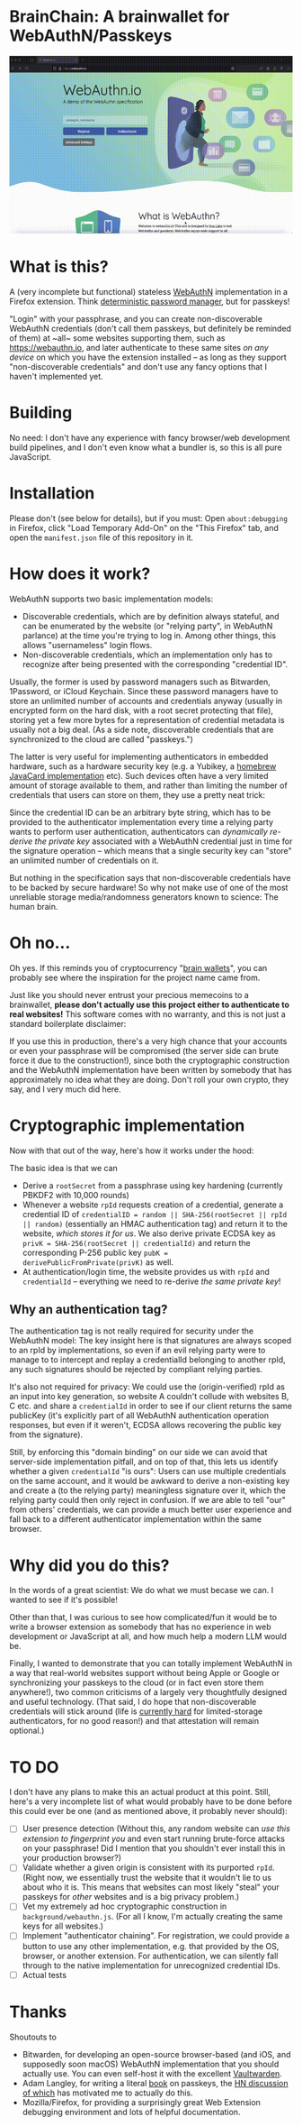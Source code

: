 # BrainChain: A brainwallet for WebAuthN/Passkeys

![A screencapture demo of BrainChain](docs/brainchain.gif)

# What is this?

A (very incomplete but functional) stateless [WebAuthN](https://www.w3.org/TR/webauthn-3/) implementation in a Firefox extension. Think [deterministic password manager](https://crypto.stackexchange.com/questions/11464/what-are-the-pros-and-cons-of-deterministic-site-specific-password-generation-fr), but for passkeys!

"Login" with your passphrase, and you can create non-discoverable WebAuthN credentials (don't call them passkeys, but definitely be reminded of them) at ~all~ some websites supporting them, such as https://webauthn.io, and later authenticate to these same sites *on any device* on which you have the extension installed – as long as they support "non-discoverable credentials" and don't use any fancy options that I haven't implemented yet.

# Building

No need: I don't have any experience with fancy browser/web development build pipelines, and I don't even know what a bundler is, so this is all pure JavaScript.

# Installation

Please don't (see below for details), but if you must: Open `about:debugging` in Firefox, click "Load Temporary Add-On" on the "This Firefox" tab, and open the `manifest.json` file of this repository in it.

# How does it work?

WebAuthN supports two basic implementation models:

- Discoverable credentials, which are by definition always stateful, and can be enumerated by the website (or "relying party", in WebAuthN parlance) at the time you're trying to log in. Among other things, this allows "usernameless" login flows.
- Non-discoverable credentials, which an implementation only has to recognize after being presented with the corresponding "credential ID".

Usually, the former is used by password managers such as Bitwarden, 1Password, or iCloud Keychain. Since these password managers have to store an unlimited number of accounts and credentials anyway (usually in encrypted form on the hard disk, with a root secret protecting that file), storing yet a few more bytes for a representation of credential metadata is usually not a big deal. (As a side note, discoverable credentials that are synchronized to the cloud are called "passkeys.")

The latter is very useful for implementing authenticators in embedded hardware, such as a hardware security key (e.g. a Yubikey, a [homebrew JavaCard implementation](https://github.com/BryanJacobs/FIDO2Applet) etc). Such devices often have a very limited amount of storage available to them, and rather than limiting the number of credentials that users can store on them, they use a pretty neat trick:

Since the credential ID can be an arbitrary byte string, which has to be provided to the authenticator implementation every time a relying party wants to perform user authentication, authenticators can *dynamically re-derive the private key* associated with a WebAuthN credential just in time for the signature operation – which means that a single security key can "store" an unlimited number of credentials on it.

But nothing in the specification says that non-discoverable credentials have to be backed by secure hardware! So why not make use of one of the most unreliable storage media/randomness generators known to science: The human brain.

# Oh no...

Oh yes. If this reminds you of cryptocurrency "[brain wallets](https://en.bitcoin.it/wiki/Brainwallet)", you can probably see where the inspiration for the project name came from.

Just like you should never entrust your precious memecoins to a brainwallet, **please don't actually use this project either to authenticate to real websites!** This software comes with no warranty, and this is not just a standard boilerplate disclaimer:

If you use this in production, there's a very high chance that your accounts or even your passphrase will be compromised (the server side can brute force it due to the construction!), since both the cryptographic construction and the WebAuthN implementation have been written by somebody that has approximately no idea what they are doing. Don't roll your own crypto, they say, and I very much did here.

# Cryptographic implementation

Now with that out of the way, here's how it works under the hood:

The basic idea is that we can
- Derive a `rootSecret` from a passphrase using key hardening (currently PBKDF2 with 10,000 rounds)
- Whenever a website `rpId` requests creation of a credential, generate a credential ID of `credentialID = random || SHA-256(rootSecret || rpId || random)` (essentially an HMAC authentication tag) and return it to the website, *which stores it for us*. We also derive private ECDSA key as `privK = SHA-256(rootSecret || credentialId)` and return the corresponding P-256 public key `pubK = derivePublicFromPrivate(privK)` as well.
- At authentication/login time, the website provides us with `rpId` and `credentialId` – everything we need to re-derive *the same private key*!

## Why an authentication tag?

The authentication tag is not really required for security under the WebAuthN model: The key insight here is that signatures are always scoped to an rpId by implementations, so even if an evil relying party were to manage to to intercept and replay a credentialId belonging to another rpId, any such signatures should be rejected by compliant relying parties.

It's also not required for privacy: We could use the (origin-verified) rpId as an input into key generation, so website A couldn't collude with websites B, C etc. and share a `credentialId` in order to see if our client returns the same publicKey (it's explicitly part of all WebAuthN authentication operation responses, but even if it weren't, ECDSA allows recovering the public key from the signature).

Still, by enforcing this "domain binding" on our side we can avoid that server-side implementation pitfall, and on top of that, this lets us identify whether a given `credentialId` "is ours": Users can use multiple credentials on the same account, and it would be awkward to derive a non-existing key and create a (to the relying party) meaningless signature over it, which the relying party could then only reject in confusion. If we are able to tell "our" from others' credentials, we can provide a much better user experience and fall back to a different authenticator implementation within the same browser.

# Why did you do this?

In the words of a great scientist: We do what we must becase we can. I wanted to see if it's possible!

Other than that, I was curious to see how complicated/fun it would be to write a browser extension as somebody that has no experience in web development or JavaScript at all, and how much help a modern LLM would be.

Finally, I wanted to demonstrate that you can totally implement WebAuthN in a way that real-world websites support without being Apple or Google or synchronizing your passkeys to the cloud (or in fact even store them anywhere!), two common criticisms of a largely very thoughtfully designed and useful technology. (That said, I do hope that non-discoverable credentials will stick around (life is [currently hard](https://github.com/w3c/webauthn/issues/1822) for limited-storage authenticators, for no good reason!) and that attestation will remain optional.)

# TO DO

I don't have any plans to make this an actual product at this point. Still, here's a very incomplete list of what would probably have to be done before this could ever be one (and as mentioned above, it probably never should):

- [ ] User presence detection (Without this, any random website can *use this extension to fingerprint you* and even start running brute-force attacks on your passphrase! Did I mention that you shouldn't ever install this in your production browser?)
- [ ] Validate whether a given origin is consistent with its purported `rpId`. (Right now, we essentially trust the website that it wouldn't lie to us about who it is. This means that websites can most likely "steal" your passkeys for *other* websites and is a big privacy problem.)
- [ ] Vet my extremely ad hoc cryptographic construction in `background/webauthn.js`. (For all I know, I'm actually creating the same keys for all websites.)
- [ ] Implement "authenticator chaining". For registration, we could provide a button to use any other implementation, e.g. that provided by the OS, browser, or another extension. For authentication, we can silently fall through to the native implementation for unrecognized credential IDs.
- [ ] Actual tests

# Thanks

Shoutouts to

- Bitwarden, for developing an open-source browser-based (and iOS, and supposedly soon macOS) WebAuthN implementation that you should actually use. You can even self-host it with the excellent [Vaultwarden](https://github.com/dani-garcia/vaultwarden).
- Adam Langley, for writing a literal [book](https://www.imperialviolet.org/tourofwebauthn/tourofwebauthn.html) on passkeys, the [HN discussion of which](https://news.ycombinator.com/item?id=42516800) has motivated me to actually do this.
- Mozilla/Firefox, for providing a surprisingly great Web Extension debugging environment and lots of helpful documentation.